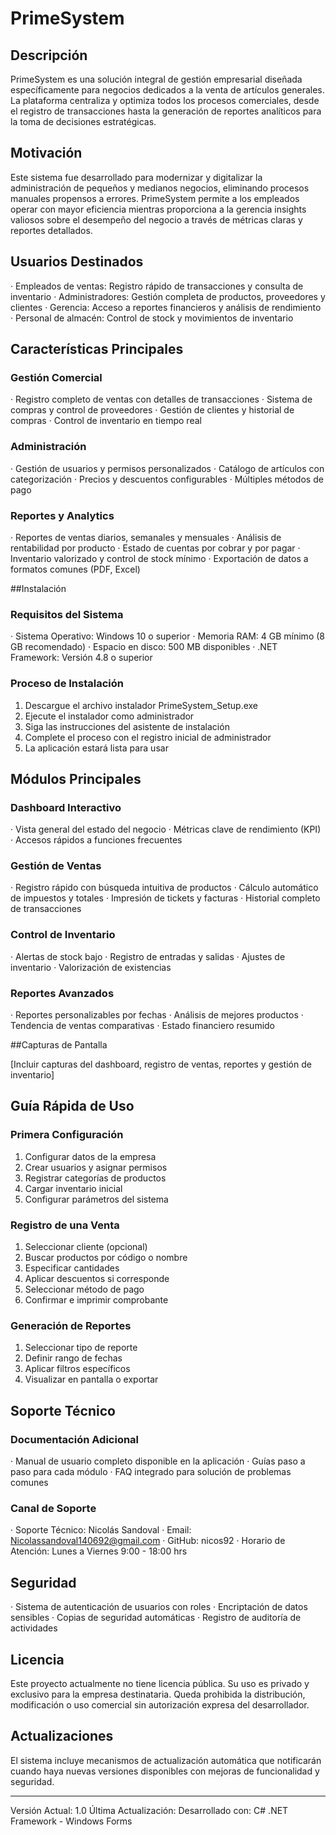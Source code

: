 # PrimeSystem

## Descripción

PrimeSystem es una solución integral de gestión empresarial diseñada específicamente para negocios dedicados a la venta de artículos generales. La plataforma centraliza y optimiza todos los procesos comerciales, desde el registro de transacciones hasta la generación de reportes analíticos para la toma de decisiones estratégicas.

## Motivación

Este sistema fue desarrollado para modernizar y digitalizar la administración de pequeños y medianos negocios, eliminando procesos manuales propensos a errores. PrimeSystem permite a los empleados operar con mayor eficiencia mientras proporciona a la gerencia insights valiosos sobre el desempeño del negocio a través de métricas claras y reportes detallados.

## Usuarios Destinados

· Empleados de ventas: Registro rápido de transacciones y consulta de inventario
· Administradores: Gestión completa de productos, proveedores y clientes
· Gerencia: Acceso a reportes financieros y análisis de rendimiento
· Personal de almacén: Control de stock y movimientos de inventario

## Características Principales

### Gestión Comercial

· Registro completo de ventas con detalles de transacciones
· Sistema de compras y control de proveedores
· Gestión de clientes y historial de compras
· Control de inventario en tiempo real

### Administración

· Gestión de usuarios y permisos personalizados
· Catálogo de artículos con categorización
· Precios y descuentos configurables
· Múltiples métodos de pago

### Reportes y Analytics

· Reportes de ventas diarios, semanales y mensuales
· Análisis de rentabilidad por producto
· Estado de cuentas por cobrar y por pagar
· Inventario valorizado y control de stock mínimo
· Exportación de datos a formatos comunes (PDF, Excel)

##Instalación

### Requisitos del Sistema

· Sistema Operativo: Windows 10 o superior
· Memoria RAM: 4 GB mínimo (8 GB recomendado)
· Espacio en disco: 500 MB disponibles
· .NET Framework: Versión 4.8 o superior

### Proceso de Instalación

1. Descargue el archivo instalador PrimeSystem_Setup.exe
2. Ejecute el instalador como administrador
3. Siga las instrucciones del asistente de instalación
4. Complete el proceso con el registro inicial de administrador
5. La aplicación estará lista para usar

## Módulos Principales

### Dashboard Interactivo

· Vista general del estado del negocio
· Métricas clave de rendimiento (KPI)
· Accesos rápidos a funciones frecuentes

### Gestión de Ventas

· Registro rápido con búsqueda intuitiva de productos
· Cálculo automático de impuestos y totales
· Impresión de tickets y facturas
· Historial completo de transacciones

### Control de Inventario

· Alertas de stock bajo
· Registro de entradas y salidas
· Ajustes de inventario
· Valorización de existencias

### Reportes Avanzados

· Reportes personalizables por fechas
· Análisis de mejores productos
· Tendencia de ventas comparativas
· Estado financiero resumido

##Capturas de Pantalla

[Incluir capturas del dashboard, registro de ventas, reportes y gestión de inventario]

## Guía Rápida de Uso

### Primera Configuración

1. Configurar datos de la empresa
2. Crear usuarios y asignar permisos
3. Registrar categorías de productos
4. Cargar inventario inicial
5. Configurar parámetros del sistema

### Registro de una Venta

1. Seleccionar cliente (opcional)
2. Buscar productos por código o nombre
3. Especificar cantidades
4. Aplicar descuentos si corresponde
5. Seleccionar método de pago
6. Confirmar e imprimir comprobante

### Generación de Reportes

1. Seleccionar tipo de reporte
2. Definir rango de fechas
3. Aplicar filtros específicos
4. Visualizar en pantalla o exportar

## Soporte Técnico

### Documentación Adicional

· Manual de usuario completo disponible en la aplicación
· Guías paso a paso para cada módulo
· FAQ integrado para solución de problemas comunes

### Canal de Soporte

· Soporte Técnico: Nicolás Sandoval
· Email: Nicolassandoval140692@gmail.com
· GitHub: nicos92
· Horario de Atención: Lunes a Viernes 9:00 - 18:00 hrs

## Seguridad

· Sistema de autenticación de usuarios con roles
· Encriptación de datos sensibles
· Copias de seguridad automáticas
· Registro de auditoría de actividades

## Licencia

Este proyecto actualmente no tiene licencia pública. Su uso es privado y exclusivo para la empresa destinataria. Queda prohibida la distribución, modificación o uso comercial sin autorización expresa del desarrollador.

## Actualizaciones

El sistema incluye mecanismos de actualización automática que notificarán cuando haya nuevas versiones disponibles con mejoras de funcionalidad y seguridad.

---

Versión Actual: 1.0
Última Actualización: 
Desarrollado con: C# .NET Framework - Windows Forms